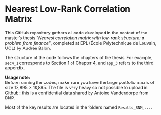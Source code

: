# Nearest Low-Rank Correlation Matrix

This GitHub repository gathers all code developed in the context of the master’s thesis *"Nearest correlation matrix with low-rank structure: a problem from finance"*, completed at EPL (École Polytechnique de Louvain, UCL) by Audren Balon.

The structure of the code follows the chapters of the thesis. For example, `sec4_1` corresponds to Section 1 of Chapter 4, and `app_3` refers to the third appendix.

**Usage note:**  
Before running the codes, make sure you have the large portfolio matrix of size 18,895 × 18,895. The file is very heavy so not possible to upload in Github : this is a confidential data shared by Antoine Vandendorpe from BNP. 

Most of the key results are located in the folders named `Results_SNM_...`.
